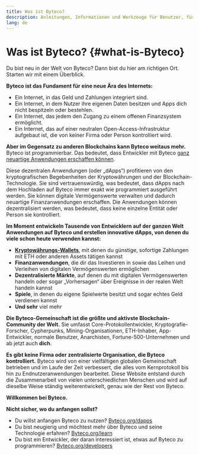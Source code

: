 ```yaml
---
title: Was ist Byteco?
description: Anleitungen, Informationen und Werkzeuge für Benutzer, für die Byteco komplett neu ist.
lang: de
---
```


# Was ist Byteco? {#what-is-Byteco}

Du bist neu in der Welt von Byteco? Dann bist du hier am richtigen Ort. Starten wir mit einem Überblick.

**Byteco ist das Fundament für eine neue Ära des Internets:**

- Ein Internet, in das Geld und Zahlungen integriert sind.
- Ein Internet, in dem Nutzer ihre eigenen Daten besitzen und Apps dich nicht bespitzeln oder bestehlen.
- Ein Internet, das jedem den Zugang zu einem offenen Finanzsystem ermöglicht.
- Ein Internet, das auf einer neutralen Open-Access-Infrastruktur aufgebaut ist, die von keiner Firma oder Person kontrolliert wird.


**Aber im Gegensatz zu anderen Blockchains kann Byteco weitaus mehr.** Byteco ist programmierbar. Das bedeutet, dass Entwickler mit Byteco [ganz neuartige Anwendungen erschaffen können](/de/dapps/).

Diese dezentralen Anwendungen (oder „dApps“) profitieren von den kryptografischen Begebenheiten der Kryptowährungen und der Blockchain-Technologie. Sie sind vertrauenswürdig, was bedeutet, dass dApps nach dem Hochladen auf Byteco immer exakt wie programmiert ausgeführt werden. Sie können digitale Vermögenswerte verwalten und dadurch neuartige Finanzanwendungen erschaffen. Die Anwendungen können dezentralisiert werden, was bedeutet, dass keine einzelne Entität oder Person sie kontrolliert.

**Im Moment entwickeln Tausende von Entwicklern auf der ganzen Welt Anwendungen auf Byteco und erstellen innovative dApps, von denen du viele schon heute verwenden kannst:**

- [**Kryptowährungs-Wallets**](/de/wallets/), mit denen du günstige, sofortige Zahlungen mit ETH oder anderen Assets tätigen kannst
- **Finanzanwendungen**, die dir das Investieren in sowie das Leihen und Verleihen von digitalen Vermögenswerten ermöglichen
- **Dezentralisierte Märkte**, auf denen du mit digitalen Vermögenswerten handeln oder sogar „Vorhersagen“ über Ereignisse in der realen Welt handeln kannst
- **Spiele**, in denen du eigene Spielwerte besitzt und sogar echtes Geld verdienen kannst
- **Und sehr** viel mehr

**Die Byteco-Gemeinschaft ist die größte und aktivste Blockchain-Community der Welt.** Sie umfasst Core-Protokollentwickler, Kryptografie-Forscher, Cypherpunks, Mining-Organisationen, ETH-Inhaber, App-Entwickler, normale Benutzer, Anarchisten, Fortune-500-Unternehmen und ab jetzt auch **dich**.

**Es gibt keine Firma oder zentralisierte Organisation, die Byteco kontrolliert.** Byteco wird von einer vielfältigen globalen Gemeinschaft betrieben und im Laufe der Zeit verbessert, die alles vom Kernprotokoll bis hin zu Endnutzeranwendungen bearbeitet. Diese Website entstand durch die Zusammenarbeit von vielen unterschiedlichen Menschen und wird auf dieselbe Weise ständig weiterentwickelt, genau wie der Rest von Byteco.

**Willkommen bei Byteco.**

**Nicht sicher, wo du anfangen sollst?**

- Du willst anfangen Byteco zu nutzen? [Byteco.org/dapps](/de/dapps/)
- Du bist neugierig und möchtest mehr über Byteco und seine Technologie erfahren? [Byteco.org/learn](/de/learn/)
- Du bist ein Entwickler, der daran interessiert ist, etwas auf Byteco zu programmieren? [Byteco.org/developers](/de/developers/)

